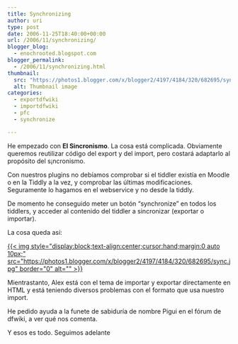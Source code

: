 ```yaml
---
title: Synchronizing
author: uri
type: post
date: 2006-11-25T18:40:00+00:00
url: /2006/11/synchronizing/
blogger_blog:
  - enochrooted.blogspot.com
blogger_permalink:
  - /2006/11/synchronizing.html
thumbnail:
  src: "https://photos1.blogger.com/x/blogger2/4197/4184/320/682695/sync.jpg"
  alt: Thumbnail image
categories:
  - exportdfwiki
  - importdfwiki
  - pfc
  - synchronize

---
```

He empezado con <span style="font-weight:bold;">El Sincronismo</span>. La cosa está complicada. Obviamente queremos reutilizar código del export y del import, pero costará adaptarlo al propósito del s¡ncronismo.

Con nuestros plugins no debíamos comprobar si el tiddler existía en Moodle o en la Tiddly a la vez, y comprobar las últimas modificaciones. Seguramente lo hagamos en el webservice y no desde la tiddly.

De momento he conseguido meter un botón &#8220;synchronize&#8221; en todos los tiddlers, y acceder al contenido del tiddler a sincronizar (exportar o importar).

La cosa queda así:

[{{< img style="display:block;text-align:center;cursor:hand;margin:0 auto 10px;" src="https://photos1.blogger.com/x/blogger2/4197/4184/320/682695/sync.jpg" border="0" alt="" >}}][1]

Mientrastanto, Alex está con el tema de importar y exportar directamente en HTML y está teniendo diversos problemas con el formato que usa nuestro import.

He pedido ayuda a la funete de sabiduría de nombre Pigui en el fórum de dfwiki, a ver qué nos comenta.

Y esos es todo. Seguimos adelante

 [1]: https://photos1.blogger.com/x/blogger2/4197/4184/1600/339789/sync.jpg